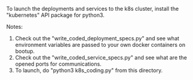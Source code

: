 To launch the deployments and services to the k8s cluster, install the "kubernetes" API package for python3. 

Notes:
1. Check out the "write_coded_deployment_specs.py" and see what environment variables are passed to your own docker containers on bootup.
2. Check out the "write_coded_service_specs.py" and see what are the opened ports for communications.
3. To launch, do "python3 k8s_coding.py" from this directory.

 
